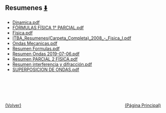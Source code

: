 
<html>
<body>
<h2>Resumenes <a href="https://downgit.github.io/#/home?url=https://github.com/Apuntes-FIUBA/Apuntes-Electronica/tree/main/82 - Física/8201 - Fisica I/Resumenes" style="font-size:20px">  ⬇️ </a></h2>
<ul>
    <li><a href="Dinamica.pdf">Dinamica.pdf</a></li>
    <li><a href="FÓRMULAS FÍSICA 1° PARCIAL.pdf">FÓRMULAS FÍSICA 1° PARCIAL.pdf</a></li>
    <li><a href="Física.pdf">Física.pdf</a></li>
    <li><a href="ITBA_Resumenes(Carpeta_Completa)_2008_-_Fisica_I.pdf">ITBA_Resumenes(Carpeta_Completa)_2008_-_Fisica_I.pdf</a></li>
    <li><a href="Ondas Mecanicas.pdf">Ondas Mecanicas.pdf</a></li>
    <li><a href="Resumen Formulas.pdf">Resumen Formulas.pdf</a></li>
    <li><a href="Resumen Ondas 2019-07-06.pdf">Resumen Ondas 2019-07-06.pdf</a></li>
    <li><a href="Resumen PARCIAL 2 FÍSICA.pdf">Resumen PARCIAL 2 FÍSICA.pdf</a></li>
    <li><a href="Resumen interferencia y difracción.pdf">Resumen interferencia y difracción.pdf</a></li>
    <li><a href="SUPERPOSICION DE ONDAS.pdf">SUPERPOSICION DE ONDAS.pdf</a></li>
</ul>
</body>
</html>








<br><br><br><br><br><a href="../" style="float: left">(Volver)</a> <a href="https://apuntes-fiuba.github.io/Apuntes-Electronica" style="float: right">(Página Principal)</a>
